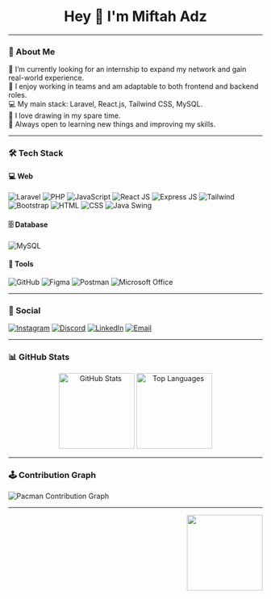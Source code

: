 <h1 align="center">Hey 👋 I'm Miftah Adz</h1>

---

### 👋 About Me

🌱 I’m currently looking for an internship to expand my network and gain real-world experience.  
🤝 I enjoy working in teams and am adaptable to both frontend and backend roles.  
💻 My main stack: Laravel, React.js, Tailwind CSS, MySQL.  
🎨 I love drawing in my spare time.  
💬 Always open to learning new things and improving my skills.

---

### 🛠️ Tech Stack

#### 💻 Web
![Laravel](https://img.shields.io/badge/-Laravel-FF2D20?logo=laravel&logoColor=white)
![PHP](https://img.shields.io/badge/-PHP-777BB4?logo=php&logoColor=white)
![JavaScript](https://img.shields.io/badge/-JavaScript-F7DF1E?logo=javascript&logoColor=black)
![React JS](https://img.shields.io/badge/-React-20232A?logo=react&logoColor=61DAFB)
![Express JS](https://img.shields.io/badge/-Express.js-000000?logo=express&logoColor=white)
![Tailwind](https://img.shields.io/badge/-TailwindCSS-06B6D4?logo=tailwind-css&logoColor=white)
![Bootstrap](https://img.shields.io/badge/-Bootstrap-563D7C?logo=bootstrap&logoColor=white)
![HTML](https://img.shields.io/badge/-HTML5-E34F26?logo=html5&logoColor=white)
![CSS](https://img.shields.io/badge/-CSS3-1572B6?logo=css3&logoColor=white)
![Java Swing](https://img.shields.io/badge/-Java%20Swing-007396?logo=java&logoColor=white)

#### 🗄️ Database
![MySQL](https://img.shields.io/badge/-MySQL-4479A1?logo=mysql&logoColor=white)

#### 🔧 Tools
![GitHub](https://img.shields.io/badge/-GitHub-181717?logo=github)
![Figma](https://img.shields.io/badge/-Figma-F24E1E?logo=figma&logoColor=white)
![Postman](https://img.shields.io/badge/-Postman-FF6C37?logo=postman&logoColor=white)
![Microsoft Office](https://img.shields.io/badge/-Office-EB3C00?logo=microsoft-office&logoColor=white)

---

### 🔗 Social

[![Instagram](https://img.shields.io/badge/-Instagram-E4405F?logo=instagram&logoColor=white)](https://www.instagram.com/mfthadz_)
[![Discord](https://img.shields.io/badge/-Discord-5865F2?logo=discord&logoColor=white)](https://discord.com/users/830463785280995368)
[![LinkedIn](https://img.shields.io/badge/-LinkedIn-0077B5?logo=linkedin&logoColor=white)](https://www.linkedin.com/in/miftah-adz-dzaudan-i-682616293/)
[![Email](https://img.shields.io/badge/-Email-D14836?logo=gmail&logoColor=white)](mailto:miftahdzaudan@gmail.com)

---

### 📊 GitHub Stats

<div align="center">
  <img src="https://github-readme-stats.vercel.app/api?username=miftahadzdzaudanislam&show_icons=true&theme=dracula&count_private=true&hide_border=false" height="150" alt="GitHub Stats" />
  <img src="https://github-readme-stats.vercel.app/api/top-langs/?username=miftahadzdzaudanislam&layout=compact&theme=dracula&hide_border=false&langs_count=6" height="150" alt="Top Languages" />
</div>

---

### 🕹️ Contribution Graph

<picture>
  <source media="(prefers-color-scheme: dark)" srcset="https://raw.githubusercontent.com/miftahadzdzaudanislam/pacman-contribution-graph/output/pacman-contribution-graph-dark.svg">
  <source media="(prefers-color-scheme: light)" srcset="https://raw.githubusercontent.com/miftahadzdzaudanislam/pacman-contribution-graph/output/pacman-contribution-graph.svg">
  <img alt="Pacman Contribution Graph" src="https://raw.githubusercontent.com/miftahadzdzaudanislam/pacman-contribution-graph/output/pacman-contribution-graph.svg">
</picture>

---

<img align="right" height="150" src="https://i.imgflip.com/65efzo.gif" />
